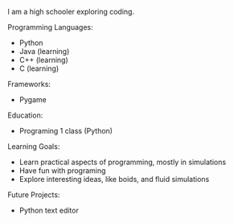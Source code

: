 I am a high schooler exploring coding.

Programming Languages:
- Python
- Java (learning)
- C++ (learning)
- C (learning)

Frameworks:
- Pygame

Education:
- Programing 1 class (Python)

Learning Goals:
- Learn practical aspects of programming, mostly in simulations
- Have fun with programing
- Explore interesting ideas, like boids, and fluid simulations

Future Projects:
- Python text editor
